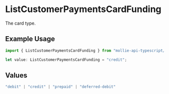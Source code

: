 # ListCustomerPaymentsCardFunding

The card type.

## Example Usage

```typescript
import { ListCustomerPaymentsCardFunding } from "mollie-api-typescript/models/operations";

let value: ListCustomerPaymentsCardFunding = "credit";
```

## Values

```typescript
"debit" | "credit" | "prepaid" | "deferred-debit"
```